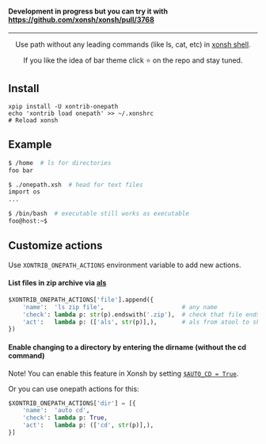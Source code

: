 #### Development in progress but you can try it with https://github.com/xonsh/xonsh/pull/3768

---------

<p align="center">  
Use path without any leading commands (like ls, cat, etc) in <a href="https://xon.sh">xonsh shell</a>.
</p>

<p align="center">  
If you like the idea of bar theme click ⭐ on the repo and stay tuned.
</p>

## Install
```
xpip install -U xontrib-onepath
echo 'xontrib load onepath' >> ~/.xonshrc
# Reload xonsh
```

## Example
```bash
$ /home  # ls for directories
foo bar

$ ./onepath.xsh  # head for text files
import os
...

$ /bin/bash  # executable still works as executable
foo@host:~$
```

## Customize actions
Use `XONTRIB_ONEPATH_ACTIONS` environment variable to add new actions.

#### List files in zip archive via [als](https://www.nongnu.org/atool/)
```python
$XONTRIB_ONEPATH_ACTIONS['file'].append({
    'name':  'ls zip file',                      # any name
    'check': lambda p: str(p).endswith('.zip'),  # check that file ends to .zip
    'act':   lambda p: (['als', str(p)],),       # als from atool to show list of zipped files
})
```

#### Enable changing to a directory by entering the dirname (without the cd command)
Note! You can enable this feature in Xonsh by setting [`$AUTO_CD = True`](https://xonsh.github.io/envvars.html#auto-cd).

Or you can use onepath actions for this:
```python
$XONTRIB_ONEPATH_ACTIONS['dir'] = [{
    'name':  'auto cd',
    'check': lambda p: True,
    'act':   lambda p: (['cd', str(p)],),
}]
```
